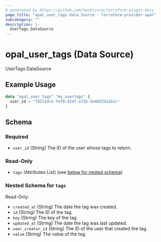 ```yaml
---
# generated by https://github.com/hashicorp/terraform-plugin-docs
page_title: "opal_user_tags Data Source - terraform-provider-opal"
subcategory: ""
description: |-
  UserTags DataSource
---
```


# opal_user_tags (Data Source)

UserTags DataSource

## Example Usage

```terraform
data "opal_user_tags" "my_usertags" {
  user_id = "74231dce-7ef0-42af-a72b-5e40d25a1b1c"
}
```

<!-- schema generated by tfplugindocs -->
## Schema

### Required

- `user_id` (String) The ID of the user whose tags to return.

### Read-Only

- `tags` (Attributes List) (see [below for nested schema](#nestedatt--tags))

<a id="nestedatt--tags"></a>
### Nested Schema for `tags`

Read-Only:

- `created_at` (String) The date the tag was created.
- `id` (String) The ID of the tag.
- `key` (String) The key of the tag.
- `updated_at` (String) The date the tag was last updated.
- `user_creator_id` (String) The ID of the user that created the tag.
- `value` (String) The value of the tag.


